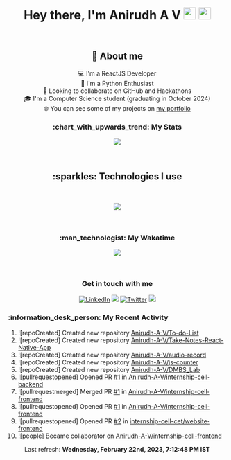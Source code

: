 <h1 align="center">Hey there, I'm Anirudh A V <img src="https://media.giphy.com/media/hvRJCLFzcasrR4ia7z/giphy.gif" width="28"> <img src="https://emojis.slackmojis.com/emojis/images/1531849430/4246/blob-sunglasses.gif?1531849430" width="28"/></h1>

<br>
<h2 align="center"> 📖 About me</h2>
<div align="center">

💻 I'm a ReactJS Developer<br>
🎨 I'm a Python Enthusiast<br>
💞️ Looking to collaborate on GitHub and Hackathons<br>
🎓 I'm a Computer Science student (graduating in October 2024)<br>
🌐 You can see some of my projects on [my portfolio](https://iamanirudhav.vercel.app/)
<br>
</div>

<h3 align="center">:chart_with_upwards_trend: My Stats</h3>
<p align="center">
  <a href="#">
    <img src="https://github-readme-streak-stats.herokuapp.com/?user=Anirudh-A-V"/>
  </a>
</p>


<br>


<h2 align="center">:sparkles: Technologies I use</h2>
<br>
<p align="center">
  <a href="https://skillicons.dev">
    <img src="https://skillicons.dev/icons?i=react,js,html,css,py,c,java,bootstrap,django,flask,nodejs,express,firebase,vite,git,github,heroku,linux,mysql,sqlite,mongodb,figma,vscode,atom&perline=8" />
  </a>
</p>

<br>

<div align="center">
<h3>:man_technologist: My Wakatime</h3>
<p align="center">
  <a href="#">
    <img src="https://github-readme-stats.vercel.app/api/wakatime?username=Anirudh_A_V&layout=compact&border_radius=5&theme=default" />
  </a>
</p>
</div>

<br>

<h3 align="center">Get in touch with me</h3>

<p align="center">
  <a href="https://www.linkedin.com/in/anirudh-a-v-920858221/"><img alt="LinkedIn" title="LinkedIn" src="https://img.shields.io/badge/-LinkedIn-0077B5?style=for-the-badge&logo=linkedin&logoColor=white"/></a>
  <a href="mailto:anirudh.av02@gmail.com"><img src="https://img.shields.io/badge/Gmail-D14836?style=for-the-badge&logo=gmail&logoColor=white"></a>
  <a href="https://twitter.com/anirudh_av02"><img alt="Twitter" title="Twitter" src="https://img.shields.io/badge/-Twitter-1DA1F2?style=for-the-badge&logo=twitter&logoColor=white"/></a>
  <!--- <a href="#"><img src="https://komarev.com/ghpvc/?username=Anirudh-A-V&style=for-the-badge"></a> --->
  <!---
  <a href=""><img alt="Youtube" title="Youtube" src="https://img.shields.io/badge/-YouTube-red?style=for-the-badge&logo=youtube&logoColor=white"/></a>
  <a href=""><img src="https://img.shields.io/badge/DEV.TO-%230A0A0A.svg?&style=for-the-badge&logo=dev.to&logoColor=white"></a>  --->
  <a href="https://linktr.ee/anirudh.av02"><img src="https://img.shields.io/badge/Linktree-39E09B.svg?style=for-the-badge&logo=Linktree&logoColor=white"></a>


</p>
              

<h3>:information_desk_person: My Recent Activity</h3>

<!--RECENT_ACTIVITY:start-->
1. ![repoCreated] Created new repository [Anirudh-A-V/To-do-List](https://github.com/Anirudh-A-V/To-do-List)<br>
2. ![repoCreated] Created new repository [Anirudh-A-V/Take-Notes-React-Native-App](https://github.com/Anirudh-A-V/Take-Notes-React-Native-App)<br>
3. ![repoCreated] Created new repository [Anirudh-A-V/audio-record](https://github.com/Anirudh-A-V/audio-record)<br>
4. ![repoCreated] Created new repository [Anirudh-A-V/js-counter](https://github.com/Anirudh-A-V/js-counter)<br>
5. ![repoCreated] Created new repository [Anirudh-A-V/DMBS_Lab](https://github.com/Anirudh-A-V/DMBS_Lab)<br>
6. ![pullrequestopened] Opened PR [#1](https://github.com/Anirudh-A-V/internship-cell-backend/pull/1) in [Anirudh-A-V/internship-cell-backend](https://github.com/Anirudh-A-V/internship-cell-backend)<br>
7. ![pullrequestmerged] Merged PR [#1](https://github.com/Anirudh-A-V/internship-cell-frontend/pull/1) in [Anirudh-A-V/internship-cell-frontend](https://github.com/Anirudh-A-V/internship-cell-frontend)<br>
8. ![pullrequestopened] Opened PR [#1](https://github.com/Anirudh-A-V/internship-cell-frontend/pull/1) in [Anirudh-A-V/internship-cell-frontend](https://github.com/Anirudh-A-V/internship-cell-frontend)<br>
9. ![pullrequestopened] Opened PR [#2](https://github.com/internship-cell-cet/website-frontend/pull/2) in [internship-cell-cet/website-frontend](https://github.com/internship-cell-cet/website-frontend)<br>
10. ![people] Became collaborator on [Anirudh-A-V/internship-cell-frontend](https://github.com/Anirudh-A-V/internship-cell-frontend)<br>
<!--RECENT_ACTIVITY:end-->

<!--RECENT_ACTIVITY:last_update-->
<p align="center">Last refresh: <b>Wednesday, February 22nd, 2023, 7:12:48 PM IST</b>
<!--RECENT_ACTIVITY:last_update_end-->

